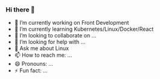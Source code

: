 ### Hi there 👋

- 🔭 I’m currently working on Front Development
- 🌱 I’m currently learning Kubernetes/Linux/Docker/React
- 👯 I’m looking to collaborate on ...
- 🤔 I’m looking for help with ...
- 💬 Ask me about Linux
- 📫 How to reach me: ...
- 😄 Pronouns: ...
- ⚡ Fun fact: ...

<!--
**raojinlin/raojinlin** is a ✨ _special_ ✨ repository because its `README.md` (this file) appears on your GitHub profile.

Here are some ideas to get you started:

- 🔭 I’m currently working on ...
- 🌱 I’m currently learning ...
- 👯 I’m looking to collaborate on ...
- 🤔 I’m looking for help with ...
- 💬 Ask me about ...
- 📫 How to reach me: ...
- 😄 Pronouns: ...
- ⚡ Fun fact: ...
-->
